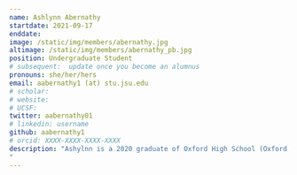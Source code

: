 ```yaml
---
name: Ashlynn Abernathy
startdate: 2021-09-17
enddate:
image: /static/img/members/abernathy.jpg
altimage: /static/img/members/abernathy_pb.jpg
position: Undergraduate Student
# subsequent:  update once you become an alumnus
pronouns: she/her/hers
email: aabernathy1 (at) stu.jsu.edu
# scholar: 
# website: 
# UCSF: 
twitter: aabernathy01
# linkedin: username
github: aabernathy1
# orcid: XXXX-XXXX-XXXX-XXXX
description: "Ashylnn is a 2020 graduate of Oxford High School (Oxford, AL) and is currently a freshman undergraduate student at JSU, where she is double-majoring in Pre-Health Professional Biology and General Mathematics. She loves animals and the outdoors and is especially interested in learning more about genetics and integrative taxonomy of organisms. Ashlynn is assisting as we get several projects started in the lab.
"
---
```

